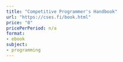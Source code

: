 ```yaml
---
title: "Competitive Programmer's Handbook"
url: "https://cses.fi/book.html"
price: "0"
pricePerPeriod: n/a
format: 
- ebook
subject: 
- programming
---
```

